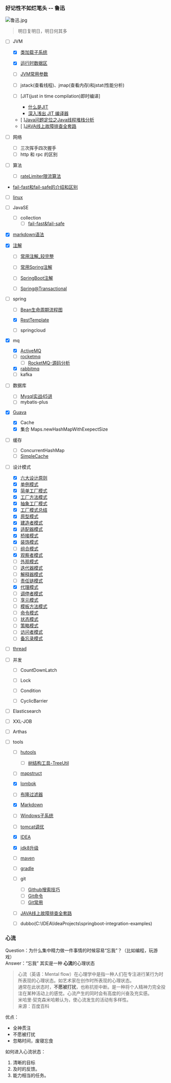 ### 好记性不如烂笔头    --  鲁迅
![鲁迅.jpg](http://ww1.sinaimg.cn/large/005CzYvJgy1ge1php2eplj3073073t8s.jpg)
> 明日复明日，明日何其多

- [ ] JVM
    - [x] [类加载子系统](note/JVM/类加载子系统.md)
    - [x] [运行时数据区](note/JVM/运行时数据区.md)
    - [ ] [JVM常用参数](note/JVM/JVM常用参数.md)

    - [ ] jstack(查看线程)、jmap(查看内存)和jstat(性能分析)
    - [ ] [JIT(just in time compilation)即时编译]
        - [什么是JIT](https://www.cnblogs.com/dzhou/p/9549839.html)
        - [深入浅出 JIT 编译器 ](https://www.ibm.com/developerworks/cn/java/j-lo-just-in-time/index.html)
    - [ ][Java问题定位之Java线程堆栈分析](https://blog.csdn.net/weiweicao0429/article/details/53185999)
    - [ ][JAVA线上故障排查全套路](https://fredal.xin/java-error-check) 

- [ ] 网络
    - [ ] 三次挥手四次握手
    - [ ] http 和 rpc 的区别

- [ ] 算法
    - [ ] [rateLimiter限流算法](note/algorithm/rateLimiter限流算法.md)

- [ fail-fast和fail-safe的介绍和区别](https://blog.csdn.net/Kato_op/article/details/80356618)

- [ ] [linux](note/linux.md)

- [ ] JavaSE
  - [ ] collection
    -  [ ] [fail-fast&fail-safe]()
- [x] [markdown语法](note/tools/Markdown.md)

- [x] [注解](note/java/annotation.md#注解)

  - [ ]  [常用注解_较完整](https://github.com/Snailclimb/JavaGuide/blob/master/docs/system-design/framework/spring/spring-annotations.md)
  - [ ]  [常用Spring注解](note/spring/SpringAnnotation.md)
  - [ ]  [SpringBoot注解](note/spring/SpringBoot注解.md)
  - [ ]  [Spring@Transactional](note/spring/Spring@Transactional.md)


- [ ] spring
    - [ ] [Bean生命周期流程图](note/spring/Bean生命周期流程图.md)
    - [x] [RestTemplate](demos/src/main/java/com/linhuanjie/spring/RestTemplateDemo.java#L7-L26)
    
    - [ ] springcloud

- [x] mq
  - [x] [ActiveMQ](note/mq/ActiveMQ.md#mqmessage-queue应用场景)
  - [ ] [rocketmq](note/mq/RocketMQ-01.md)
    - [ ] [RocketMQ-源码分析](note/mq/RocketMQ-03.md#2-源码分析)
  - [x] [rabbitmq](note/mq/RabbitMQ.md)
  - [ ] kafka

- [ ] 数据库
  - [ ] [Mysql实战45讲](note/MySQL45讲/README.md)
  - [ ] mybatis-plus

- [x] [Guava](demos/src/main/java/com/linhuanjie/guava/README.md)
  - [x] Cache
  - [x] 集合 Maps.newHashMapWithExepectSize

- [ ] 缓存
    - [ ] ConcurrentHashMap
    - [ ] [SimpleCache](base/src/main/java/com/linhuanjie/common/utils/SimpleCache.java#L10-L118)

- [ ] 设计模式
  - [x] [六大设计原则](note/java/设计模式/六大设计原则.md)
  - [x] [单例模式](note/java/设计模式/单例模式.md)
  - [x] [简单工厂模式](note/java/设计模式/简单工厂模式.md)
  - [x] [工厂方法模式](note/java/设计模式/工厂方法模式.md)
  - [x] [抽象工厂模式](note/java/设计模式/抽象工厂模式.md)
  - [x] [工厂模式总结](note/java/设计模式/工厂模式总结.md)
  - [x] [原型模式](note/java/设计模式/原型模式.md)
  - [x] [建造者模式](note/java/设计模式/建造者模式.md)
  - [x] [适配器模式](note/java/设计模式/适配器模式.md)
  - [x] [桥接模式](note/java/设计模式/桥接模式.md)
  - [x] [装饰模式](note/设计模式/装饰模式.md)
  - [ ] [组合模式]()
  - [x] [观察者模式](note/设计模式/观察者模式.md)
  - [ ] [外观模式]()
  - [ ] [迭代器模式]()
  - [ ] [解释器模式]()
  - [ ] [责任链模式]()
  - [x] [代理模式](note/设计模式/代理模式.md)
  - [ ] [调停者模式]()
  - [ ] [享元模式]()
  - [ ] [模板方法模式]()
  - [ ] [命令模式]()
  - [ ] [状态模式]()
  - [ ] [策略模式]()
  - [ ] [访问者模式]()
  - [ ] [备忘录模式]()

- [ ] [thread](demos/src/main/java/com/linhuanjie/thread/README.md)

- [ ] 并发
    - [ ] CountDownLatch
    - [ ] Lock
    - [ ] Condition
    - [ ] CyclicBarrier


- [ ] Elasticsearch

- [ ] XXL-JOB

- [ ] Arthas

- [ ] tools
    - [ ] [hutools](https://hutool.cn/docs/#/)
        - [ ] [树结构工具-TreeUtil](https://hutool.cn/docs/#/core/%E8%AF%AD%E8%A8%80%E7%89%B9%E6%80%A7/%E6%A0%91%E7%BB%93%E6%9E%84/%E6%A0%91%E7%BB%93%E6%9E%84%E5%B7%A5%E5%85%B7-TreeUtil)
    - [ ] [mapstruct](demos/src/main/java/com/linhuanjie/mapstruct/MapStructTest.java)
    - [x] [lombok](note/tools/lombok.md)
    - [ ] [布隆过滤器](note/tools/布隆过滤器.md)
    - [x] [Markdown](note/tools/Markdown.md)
    - [ ] [Windows子系统](note/tools/Windows子系统.md)
    - [ ] [tomcat调优](note/tools/tomcat调优.md)
    - [x] [IDEA](note/tools/IDEA.md)
    - [x] [jdk8升级](note/tools/升级jdk8.md)
    - [ ] [maven](note/tools/maven.md)
    - [ ] [gradle](note/tools/gradle.md)
    - [ ] git
        - [ ] [Github搜索技巧](note/tools/git/Github搜索技巧.md)
        - [ ] [Git命令](note/tools/git/Git命令.md)
        - [ ] [Git常用](note/tools/git/Git常用.md)

    - [ ] [JAVA线上故障排查全套路](https://fredal.xin/java-error-check)
    - [ ] dubbo(C:\IDEA\IdeaProjects\springboot-integration-examples)
    
    
### 心流
Question：为什么集中精力做一件事情的时候容易“忘我”？（比如编程，玩游戏）  
Answer：“忘我” 其实是一种 **心流**的心理状态
> 心流（英语：Mental flow）在心理学中是指一种人们在专注进行某行为时所表现的心理状态。如艺术家在创作时所表现的心理状态。  
> 通常在此状态时，**不愿被打扰**，也称抗拒中断。是一种将个人精神力完全投注在某种活动上的感觉。心流产生的同时会有高度的兴奋及充实感。  
> 米哈里·契克森米哈赖认为，使心流发生的活动有多样性。  
> 来源：百度百科

优点：
- 全神贯注
- 不愿被打扰
- 忽略时间，废寝忘食

如何进入心流状态：
1. 清晰的目标
2. 及时的反馈。
3. 能力相当的任务。

